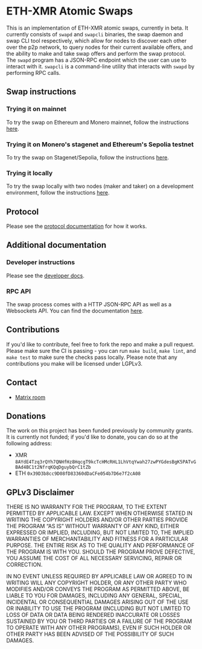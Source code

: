 # ETH-XMR Atomic Swaps

This is an implementation of ETH-XMR atomic swaps, currently in beta. It currently consists of `swapd` and `swapcli` binaries, the swap daemon and swap CLI tool respectively, which allow for nodes to discover each other over the p2p network, to query nodes for their current available offers, and the ability to make and take swap offers and perform the swap protocol. The `swapd` program has a JSON-RPC endpoint which the user can use to interact with it. `swapcli` is a command-line utility that interacts with `swapd` by performing RPC calls. 

## Swap instructions

### Trying it on mainnet

To try the swap on Ethereum and Monero mainnet, follow the instructions [here](./docs/mainnet.md).

### Trying it on Monero's stagenet and Ethereum's Sepolia testnet

To try the swap on Stagenet/Sepolia, follow the instructions [here](./docs/stagenet.md).

### Trying it locally

To try the swap locally with two nodes (maker and taker) on a development environment, follow the instructions [here](./docs/local.md).

## Protocol

Please see the [protocol documentation](docs/protocol.md) for how it works.

## Additional documentation

### Developer instructions

Please see the [developer docs](docs/developing.md).

### RPC API

The swap process comes with a HTTP JSON-RPC API as well as a Websockets API. You can find the documentation [here](./docs/rpc.md).

## Contributions

If you'd like to contribute, feel free to fork the repo and make a pull request. Please make sure the CI is passing - you can run `make build`, `make lint`, and `make test` to make sure the checks pass locally. Please note that any contributions you make will be licensed under LGPLv3.

## Contact
 
- [Matrix room](https://matrix.to/#/#ethxmrswap:matrix.org)

## Donations

The work on this project has been funded previously by community grants. It is currently not funded; if you'd like to donate, you can do so at the following address:
- XMR `8AYdE4Tzq3rQYh7QNHfHz8HqcgT9kcTcHMcRHL1LhVtqYwah27zwPYGdesBgK5PATvGBAd4BC1t2NfrqKQqDguybQrC1tZb`
- ETH `0x39D3b8cc9D08fD83360dDaCFe054b7D6e7f2cA08`

## GPLv3 Disclaimer 

THERE IS NO WARRANTY FOR THE PROGRAM, TO THE EXTENT PERMITTED BY APPLICABLE LAW. EXCEPT WHEN OTHERWISE STATED IN WRITING THE COPYRIGHT HOLDERS AND/OR OTHER PARTIES PROVIDE THE PROGRAM “AS IS” WITHOUT WARRANTY OF ANY KIND, EITHER EXPRESSED OR IMPLIED, INCLUDING, BUT NOT LIMITED TO, THE IMPLIED WARRANTIES OF MERCHANTABILITY AND FITNESS FOR A PARTICULAR PURPOSE. THE ENTIRE RISK AS TO THE QUALITY AND PERFORMANCE OF THE PROGRAM IS WITH YOU. SHOULD THE PROGRAM PROVE DEFECTIVE, YOU ASSUME THE COST OF ALL NECESSARY SERVICING, REPAIR OR CORRECTION.

IN NO EVENT UNLESS REQUIRED BY APPLICABLE LAW OR AGREED TO IN WRITING WILL ANY COPYRIGHT HOLDER, OR ANY OTHER PARTY WHO MODIFIES AND/OR CONVEYS THE PROGRAM AS PERMITTED ABOVE, BE LIABLE TO YOU FOR DAMAGES, INCLUDING ANY GENERAL, SPECIAL, INCIDENTAL OR CONSEQUENTIAL DAMAGES ARISING OUT OF THE USE OR INABILITY TO USE THE PROGRAM (INCLUDING BUT NOT LIMITED TO LOSS OF DATA OR DATA BEING RENDERED INACCURATE OR LOSSES SUSTAINED BY YOU OR THIRD PARTIES OR A FAILURE OF THE PROGRAM TO OPERATE WITH ANY OTHER PROGRAMS), EVEN IF SUCH HOLDER OR OTHER PARTY HAS BEEN ADVISED OF THE POSSIBILITY OF SUCH DAMAGES.